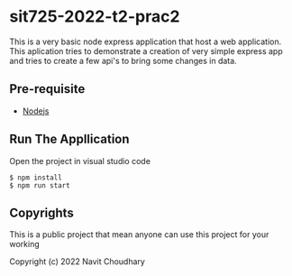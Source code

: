 # sit725-2022-t2-prac2

This is a very basic node express application that host a web application. This aplication tries to demonstrate a creation of very simple express app and tries to create a few api's to bring some changes in data.

## Pre-requisite

- [Nodejs](https://www.digitalocean.com/community/tutorials/how-to-install-node-js-on-ubuntu-20-04)
## Run The Appllication

Open the project in visual studio code

```
$ npm install
$ npm run start
```

## Copyrights
This is a public project that mean anyone can use this project for your working

Copyright (c) 2022 Navit Choudhary